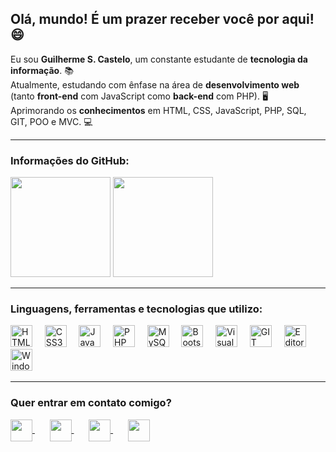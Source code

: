 ## Olá, mundo! É um prazer receber você por aqui! 😄

Eu sou **Guilherme S. Castelo**, um constante estudante de **tecnologia da informação**. 📚<br>
Atualmente, estudando com ênfase na área de **desenvolvimento web** (tanto **front-end** com JavaScript como **back-end** com PHP). 🖥 <br>
Aprimorando os **conhecimentos** em HTML, CSS, JavaScript, PHP, SQL, GIT, POO e MVC. 💻

<hr>

### Informações do GitHub:
<div>
  <img height="160em" src="https://github-readme-stats.vercel.app/api/top-langs/?username=GuilhermeCastelo&layout=compact&theme=react&locale=pt-br&border_radius=5&hide_border=true">

<img height="160em" src="https://github-readme-stats.vercel.app/api?username=GuilhermeCastelo&layout=compact&theme=react&locale=pt-br&border_radius=8&hide_border=true">
</div>

<hr>

### Linguagens, ferramentas e tecnologias que utilizo:
<div>
  <img src="https://image.flaticon.com/icons/png/512/888/888859.png" width="35" heigth="35" title="HTML5">&nbsp;&nbsp;&nbsp;&nbsp;
  <img src="https://image.flaticon.com/icons/png/512/888/888847.png" width="35" heigth="35" title="CSS3">&nbsp;&nbsp;&nbsp;&nbsp;
  <img src="https://image.flaticon.com/icons/png/512/919/919828.png" width="35" heigth="35" title="JavaScript">&nbsp;&nbsp;&nbsp;&nbsp;
  <img src="https://image.flaticon.com/icons/png/512/919/919830.png" width="35" heigth="35" title="PHP">&nbsp;&nbsp;&nbsp;&nbsp;
  <img src="https://image.flaticon.com/icons/png/512/919/919836.png" width="35" heigth="35" title="MySQL">&nbsp;&nbsp;&nbsp;&nbsp;
  <img src="https://cdn.iconscout.com/icon/free/png-256/bootstrap-7-1175254.png" width="35" heigth="35" title="Bootstrap">&nbsp;&nbsp;&nbsp;&nbsp;
  <img src="https://dashboard.snapcraft.io/site_media/appmedia/2019/05/code_ozwVHSV.png" width="35" heigth="35" title="Visual Studio Code">&nbsp;&nbsp;&nbsp;&nbsp;
  <img src="https://image.flaticon.com/icons/png/512/2111/2111288.png" width="35" heigth="35" title="GIT">&nbsp;&nbsp;&nbsp;&nbsp;
  <img src="https://policorp.com.br/images/gimp-icon.png" width="35" heigth="35" title="Editor de imagens GIMP">&nbsp;&nbsp;&nbsp;&nbsp;
  <img src="https://image.flaticon.com/icons/png/512/888/888882.png" width="35" heigth="35" title="Windows">&nbsp;&nbsp;&nbsp;&nbsp;
</div>

<hr>

### Quer entrar em contato comigo?
<div>
  <a href="https://sitetestegsc.000webhostapp.com/">
    <img src="https://image.flaticon.com/icons/png/512/841/841364.png" align="center" width="35" heigth="35">
  </a>&nbsp;&nbsp;&nbsp;&nbsp;&nbsp;
  <a href="https://www.linkedin.com/in/guilherme-sena-castelo/">
    <img src="https://image.flaticon.com/icons/png/512/145/145807.png" align="center" width="35" heigth="35">
  </a>&nbsp;&nbsp;&nbsp;&nbsp;&nbsp;
  <a href="mailto:guilherme.senacastelo@gmail.com">
    <img src="https://image.flaticon.com/icons/png/512/732/732200.png" align="center" width="35" heigth="35">
  </a>&nbsp;&nbsp;&nbsp;&nbsp;&nbsp;
  <a href="https://www.instagram.com/guilherme_sena_castelo/">
    <img src="https://image.flaticon.com/icons/png/512/2111/2111463.png" align="center" width="35" heigth="35">
  </a>
</div>
